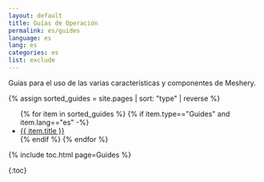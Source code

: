 ```yaml
---
layout: default
title: Guías de Operación
permalink: es/guides
language: es
lang: es
categories: es
list: exclude
---
```


Guías para el uso de las varias características y componentes de Meshery.

{% assign sorted_guides = site.pages | sort: "type" | reverse %}

<ul>
    {% for item in sorted_guides %}
    {% if item.type=="Guides" and item.lang=="es" -%}
      <li><a href="{{ site.baseurl }}{{ item.url }}">{{ item.title }}</a></li>
      {% endif %}
    {% endfor %}
</ul>

{% include toc.html page=Guides %}

{:toc}

<!-- {% comment %}
#
#  Change date order by adding '| reversed'
#  To sort by title or other variables use {% assign sorted_posts = category[1] | sort: 'title' %}
#
{% endcomment %}

{% for guide in site.adapter %}
<h2 id="{{guide[0] | uri_escape | downcase }}">{{guide[0] | capitalize}}1</h2>

{% endfor %}

{% assign sorted_guides = site.guides | sort %}
{% for guide in sorted_guides %}
<h2 id="{{guide[0] | uri_escape | downcase }}">{{guide[0] | capitalize}}</h2>

{% endfor %} -->
